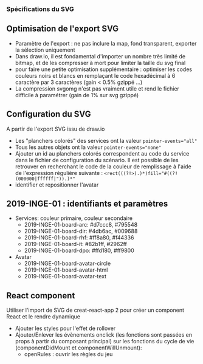 ### Spécifications du SVG

## Optimisation de l'export SVG

- Paramètre de l'export : ne pas inclure la map, fond transparent, exporter la sélection uniquement
- Dans draw.io, il est fondamental d'importer un nombre très limité de bitmap, et de les compresser à mort pour limiter la taille du svg final
- pour faire une petite optimisation supplémentaire : optimiser les codes couleurs noirs et blancs en remplaçant le code hexadécimal à 6 caractère par 3 caractères (gain < 0.5% gzippé ...)
- La compression svgomg n'est pas vraiment utile et rend le fichier difficile à paramétrer (gain de 1% sur svg gzippé)

## Configuration du SVG

A partir de l'export SVG issu de draw.io
- Les "planchers colorés" des services ont la valeur ``pointer-events="all"``
- Tous les autres objets ont la valeur ``pointer-events="none"``
- Ajouter un id au planchers colorés correspondent au code du service dans le fichier de configuration du scénario. Il est possible de les retrouver en recherchant le code de la couleur de remplissage à l'aide de l'expression régulière suivante : ``<rect(((?!>).)*)fill="#((?!(000000|ffffff|")).)*"``
- identifier et repositionner l'avatar

## 2019-INGE-01 : identifiants et paramètres

- Services: couleur primaire, couleur secondaire
  - 2019-INGE-01-board-arc: #d7ccc8, #795548
  - 2019-INGE-01-board-dir: #4db6ac, #009688
  - 2019-INGE-01-board-rhf: #ff8a80, #f44336
  - 2019-INGE-01-board-it:  #82b1ff, #2962ff
  - 2019-INGE-01-board-dpo: #ffd180, #ff9800
- Avatar
  - 2019-INGE-01-board-avatar-circle
  - 2019-INGE-01-board-avatar-html
  - 2019-INGE-01-board-avatar-text

## React component

Utiliser l'import de SVG de creat-react-app 2 pour créer un component React et le rendre dynamique
- Ajouter les styles pour l'effet de rollover
- Ajouter/Enlever les évènements onclick (les fonctions sont passées en props à partir du composant principal) sur les fonctions du cycle de vie (componentDidMount et componentWillUnmount):
  - openRules : ouvrir les règles du jeu